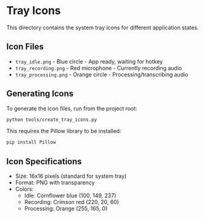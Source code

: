 # Tray Icons

This directory contains the system tray icons for different application states.

## Icon Files

- `tray_idle.png` - Blue circle - App ready, waiting for hotkey
- `tray_recording.png` - Red microphone - Currently recording audio  
- `tray_processing.png` - Orange circle - Processing/transcribing audio

## Generating Icons

To generate the icon files, run from the project root:

```bash
python tools/create_tray_icons.py
```

This requires the Pillow library to be installed:

```bash
pip install Pillow
```

## Icon Specifications

- Size: 16x16 pixels (standard for system tray)
- Format: PNG with transparency
- Colors:
  - Idle: Cornflower blue (100, 149, 237)
  - Recording: Crimson red (220, 20, 60)
  - Processing: Orange (255, 165, 0)